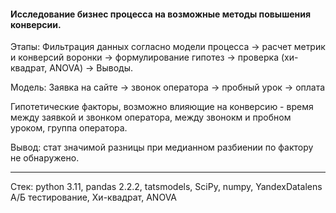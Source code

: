 
#### Исследование бизнес процесса на возможные методы повышения конверсии.

Этапы:
Фильтрация данных согласно модели процесса &rarr; расчет метрик и конверсий воронки &rarr; формулирование гипотез &rarr; проверка (хи-квадрат, ANOVA) &rarr; Выводы.

Модель:
Заявка на сайте &rarr; звонок оператора &rarr; пробный урок &rarr; оплата

Гипотетические факторы, возможно влияющие на конверсию  - время между заявкой и звонком оператора, между звонокм и пробном уроком, группа оператора.

Вывод: стат значимой разницы при медианном разбиении по фактору не обнаружено.

-----------------------
Стек:
python 3.11, pandas 2.2.2, tatsmodels, SciPy, numpy, YandexDatalens
А/Б тестирование, Хи-квадрат, ANOVA

